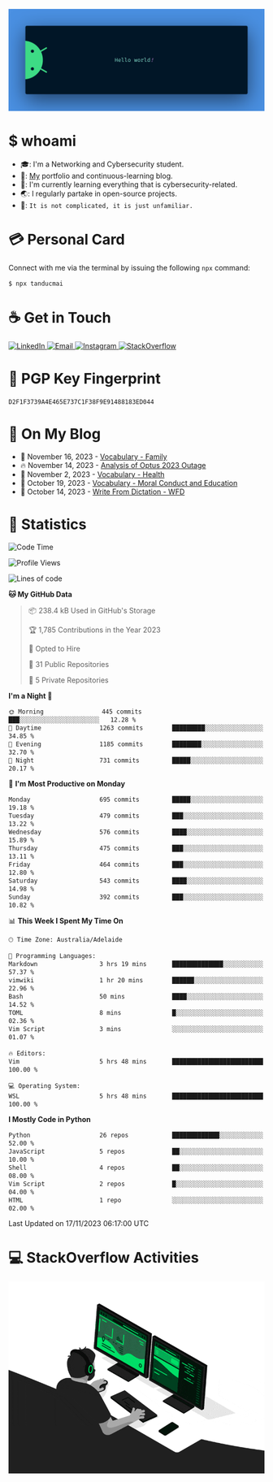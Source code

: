 <p align="center"><img src="assets/banner.png" /></p>

[//]: ![](https://github.com/tanducmai/tanducmai/actions/workflows/waka-stats.yml/badge.svg)
[//]: ![](https://github.com/tanducmai/tanducmai/actions/workflows/latest-blogs.yml/badge.svg)
[//]: ![](https://github.com/tanducmai/tanducmai/actions/workflows/stackoverflow-activities.yml/badge.svg)

# $ whoami

- :mortar_board:: I'm a Networking and Cybersecurity student.
- :telescope:: [My](https://tanducmai.com/) portfolio and continuous-learning blog.
- :seedling:: I'm currently learning everything that is cybersecurity-related.
- :earth_asia:: I regularly partake in open-source projects.
- :speech_balloon:: `It is not complicated, it is just unfamiliar.`

# :credit_card: Personal Card

Connect with me via the terminal by issuing the following `npx` command:

```bash
$ npx tanducmai
```

# :coffee: Get in Touch

<a target="_blank" href="https://www.linkedin.com/in/tanducmai/">
  <img alt="LinkedIn" src="https://img.shields.io/badge/LinkedIn-0077B5?style=for-the-badge&logo=linkedin&logoColor=white" />
</a>
<a target="_blank" href="mailto:henryfromvietnam@gmail.com">
  <img alt="Email" src="https://img.shields.io/badge/Gmail-D14836?style=for-the-badge&logo=gmail&logoColor=white" />
</a>
<a target="_blank" href="https://www.instagram.com/henry.maii/">
  <img alt="Instagram" src="https://img.shields.io/badge/Instagram-E4405F?style=for-the-badge&logo=instagram&logoColor=white" />
</a>
<a target="_blank" href="https://stackoverflow.com/users/16999206/tanducmai">
  <img alt="StackOverflow" src="https://img.shields.io/static/v1?message=Stackoverflow&logo=stackoverflow&label=&color=FE7A16&logoColor=white&labelColor=&style=for-the-badge" />
</a>

# :closed_lock_with_key: PGP Key Fingerprint

`D2F1F3739A4E465E737C1F38F9E91488183ED044`

# :scroll: On My Blog

<!-- BLOG-POST-LIST:START -->
 - 💯 November 16, 2023 - [Vocabulary - Family](https://tanducmai.com/posts/glossaries/vocabulary/family/)
 - 🔥 November 14, 2023 - [Analysis of Optus 2023 Outage](https://tanducmai.com/posts/blogs/analysis-of-optus-2023-outage/)
 - 💫 November 2, 2023 - [Vocabulary - Health](https://tanducmai.com/posts/glossaries/vocabulary/veganism/)
 - 🚀 October 19, 2023 - [Vocabulary - Moral Conduct and Education](https://tanducmai.com/posts/glossaries/vocabulary/moral-conduct-education/)
 - 🌮 October 14, 2023 - [Write From Dictation - WFD](https://tanducmai.com/posts/glossaries/pte/wfd/)<!-- BLOG-POST-LIST:END -->

# :1234: Statistics

<!--START_SECTION:waka-->
![Code Time](http://img.shields.io/badge/Code%20Time-158%20hrs%2053%20mins-blue)

![Profile Views](http://img.shields.io/badge/Profile%20Views-3-blue)

![Lines of code](https://img.shields.io/badge/From%20Hello%20World%20I%27ve%20Written-9.1%20million%20lines%20of%20code-blue)

**🐱 My GitHub Data** 

> 📦 238.4 kB Used in GitHub's Storage 
 > 
> 🏆 1,785 Contributions in the Year 2023
 > 
> 💼 Opted to Hire
 > 
> 📜 31 Public Repositories 
 > 
> 🔑 5 Private Repositories 
 > 
**I'm a Night 🦉** 

```text
🌞 Morning                445 commits         ███░░░░░░░░░░░░░░░░░░░░░░   12.28 % 
🌆 Daytime                1263 commits        █████████░░░░░░░░░░░░░░░░   34.85 % 
🌃 Evening                1185 commits        ████████░░░░░░░░░░░░░░░░░   32.70 % 
🌙 Night                  731 commits         █████░░░░░░░░░░░░░░░░░░░░   20.17 % 
```
📅 **I'm Most Productive on Monday** 

```text
Monday                   695 commits         █████░░░░░░░░░░░░░░░░░░░░   19.18 % 
Tuesday                  479 commits         ███░░░░░░░░░░░░░░░░░░░░░░   13.22 % 
Wednesday                576 commits         ████░░░░░░░░░░░░░░░░░░░░░   15.89 % 
Thursday                 475 commits         ███░░░░░░░░░░░░░░░░░░░░░░   13.11 % 
Friday                   464 commits         ███░░░░░░░░░░░░░░░░░░░░░░   12.80 % 
Saturday                 543 commits         ████░░░░░░░░░░░░░░░░░░░░░   14.98 % 
Sunday                   392 commits         ███░░░░░░░░░░░░░░░░░░░░░░   10.82 % 
```


📊 **This Week I Spent My Time On** 

```text
🕑︎ Time Zone: Australia/Adelaide

💬 Programming Languages: 
Markdown                 3 hrs 19 mins       ██████████████░░░░░░░░░░░   57.37 % 
vimwiki                  1 hr 20 mins        ██████░░░░░░░░░░░░░░░░░░░   22.96 % 
Bash                     50 mins             ████░░░░░░░░░░░░░░░░░░░░░   14.52 % 
TOML                     8 mins              █░░░░░░░░░░░░░░░░░░░░░░░░   02.36 % 
Vim Script               3 mins              ░░░░░░░░░░░░░░░░░░░░░░░░░   01.07 % 

🔥 Editors: 
Vim                      5 hrs 48 mins       █████████████████████████   100.00 % 

💻 Operating System: 
WSL                      5 hrs 48 mins       █████████████████████████   100.00 % 
```

**I Mostly Code in Python** 

```text
Python                   26 repos            █████████████░░░░░░░░░░░░   52.00 % 
JavaScript               5 repos             ██░░░░░░░░░░░░░░░░░░░░░░░   10.00 % 
Shell                    4 repos             ██░░░░░░░░░░░░░░░░░░░░░░░   08.00 % 
Vim Script               2 repos             █░░░░░░░░░░░░░░░░░░░░░░░░   04.00 % 
HTML                     1 repo              ░░░░░░░░░░░░░░░░░░░░░░░░░   02.00 % 
```




 Last Updated on 17/11/2023 06:17:00 UTC
<!--END_SECTION:waka-->

# :computer: StackOverflow Activities

<!-- STACKOVERFLOW:START -->
<!-- STACKOVERFLOW:END -->

<p align="center"><img src="assets/developer.gif" /></p>
